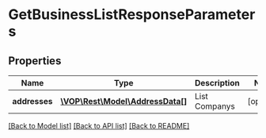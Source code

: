 # GetBusinessListResponseParameters

## Properties
Name | Type | Description | Notes
------------ | ------------- | ------------- | -------------
**addresses** | [**\VOP\Rest\Model\AddressData[]**](AddressData.md) | List Companys | [optional] 

[[Back to Model list]](../../README.md#documentation-for-models) [[Back to API list]](../../README.md#documentation-for-api-endpoints) [[Back to README]](../../README.md)

